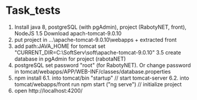 # Task_tests

1. Install java 8, postgreSQL (with pgAdmin), project (RabotyNET, front), NodeJS
1.5 Download apach-tomcat-9.0.10
2. put project in ...\apache-tomcat-9.0.10\webapps + extracted front
3. add path:JAVA_HOME for tomcat set "CURRENT_DIR=C:\SoftServ\soft\apache-tomcat-9.0.10"
3.5 create database in pgAdmin for project (rabotaNET)
4. postgreSQL set password "root" (for RabotyNET). Or change password in tomcat/webapps/APP/WEB-INF/classes/database.properties
5. npm install
6.1. into tomcat/bin "startup" // start tomcat-server
6.2. into tomcat/webapps/front run npm start  ("ng serve") // initialize project
7. open http://localhost:4200/

